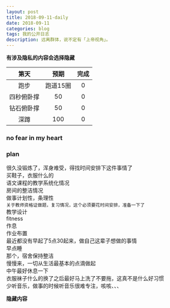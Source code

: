 ```yaml
---
layout: post
title: 2018-09-11-daily
date: 2018-09-11
categories: blog
tags: 我的公开日志
description: 远离群体，说不定有「上帝视角」。
---
```

**有涉及隐私的内容会选择隐藏**  

|第天|预期|完成|
|:----:|:----:|:----:|
|跑步|跑道15圈|0|
|四秒俯卧撑|50|0|
|钻石俯卧撑|50|0|
|深蹲|100|0|

### no fear in my heart

### plan
很久没锻炼了，浑身难受，得找时间安排下这件事情了  
买鞋子，衣服什么的  
语文课程的教学系统化情况  
房间的整洁情况  
做事计划性，条理性  
`关于教师资格证做题，复习情况，这个必须要花时间安排，准备一下了`  
教学设计  
fitness  
作息  
作业布置  
最近都没有早起了5点30起来，做自己这辈子想做的事情  
早点睡  
那个，宿舍保持整洁  
慢慢来，一切从生活最基本的点滴做起  
中午最好休息一下  
衣服袜子什么的换了之后最好马上洗了不要拖，这真不是什么好习惯  
少听音乐，做事的时候听音乐很难专注，咳咳、、、  

**隐藏内容**  
<!-- ### 现阶段我该做的事   -->  
<!-- 备课的问题 -->  
<!-- 教学教案+教学设计 -->   
<!-- 在淘宝买教师资格证资料题目 -->  
<!-- 每天看视频+PPT，记视频+PPT，背视频+PPT，刷题目 -->  
<!-- 我的普通话很迫切的需要解决 -->  
